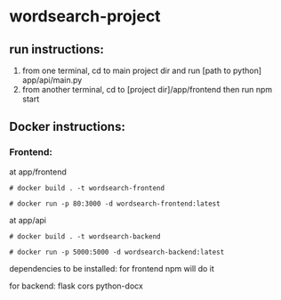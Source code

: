 # wordsearch-project

## run instructions:
1. from one terminal, cd to main project dir and run [path to python] app/api/main.py
2. from another terminal, cd to [project dir]/app/frontend then run npm start

## Docker instructions:
### Frontend:
at app/frontend

`# docker build . -t wordsearch-frontend`

`# docker run -p 80:3000 -d wordsearch-frontend:latest`

at app/api

`# docker build . -t wordsearch-backend`

`# docker run -p 5000:5000 -d wordsearch-backend:latest`


dependencies to be installed:
for frontend npm will do it

for backend:
flask
cors
python-docx
